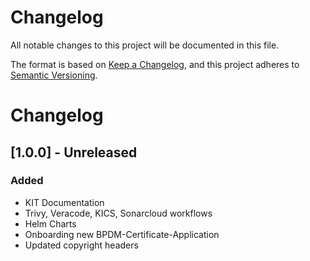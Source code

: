 # Changelog

All notable changes to this project will be documented in this file.

The format is based on [Keep a Changelog](https://keepachangelog.com/en/1.0.0/),
and this project adheres to [Semantic Versioning](https://semver.org/spec/v2.0.0.html).


# Changelog

## [1.0.0] - Unreleased

### Added

- KIT Documentation 
- Trivy, Veracode, KICS, Sonarcloud workflows 
- Helm Charts
- Onboarding new BPDM-Certificate-Application
- Updated copyright headers

